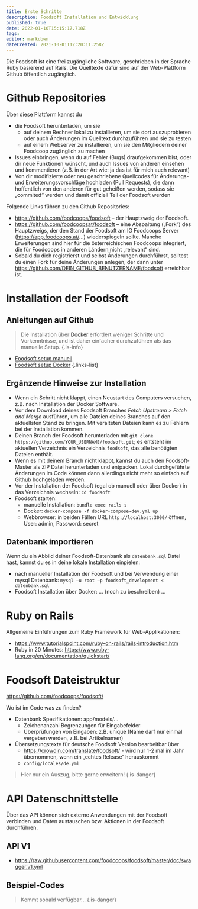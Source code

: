 ```yaml
---
title: Erste Schritte
description: Foodsoft Installation und Entwicklung
published: true
date: 2022-01-10T15:15:17.718Z
tags: 
editor: markdown
dateCreated: 2021-10-01T12:20:11.258Z
---
```


Die Foodsoft ist eine frei zugängliche Software, geschrieben in der Sprache Ruby basierend auf Rails. Die Quelltexte dafür sind auf der Web-Plattform Github öffentlich zugänglich. 

# Github Repositories

Über diese Plattform kannst du 
- die Foodsoft herunterladen, um sie 
  - auf deinem Rechner lokal zu installieren, um sie dort auszuprobieren oder auch Änderungen im Quelltext durchzuführen und sie zu testen
  - auf einem Webserver zu installieren, um sie den Mitgliedern deiner Foodcoop zugänglich zu machen
- Issues einbringen, wenn du auf Fehler (Bugs) draufgekommen bist, oder dir neue Funktionen wünscht, und auch  Issues von anderen einsehen und kommentieren (z.B. in der Art wie: ja das ist für mich auch relevant)
-  Von dir modifizierte oder neu geschriebene Quellcodes für Änderungs- und Erweiterungsvorschläge hochladen (Pull Requests), die dann hoffentlich von den anderen für gut geheißen werden, sodass sie „commited“ werden und damit offiziell Teil der Foodsoft werden

Folgende Links führen zu den Github Repositories:
- https://github.com/foodcoops/foodsoft – der Hauptzweig der Foodsoft.
- https://github.com/foodcoopsat/foodsoft – eine Abspaltung („Fork“) des Hauptzweigs, der den Stand der Foodsoft am IG Foodcoops Server (https://app.foodcoops.at/...) wiederspiegeln sollte. Manche Erweiterungen sind hier für die österreichischen Foodcoops integriert, die für Foodcoops in anderen Ländern nicht „relevant“ sind.
- Sobald du dich registrierst und selbst Änderungen durchführst, solltest du einen Fork für deine Änderungen anlegen, der dann unter https://github.com/DEIN_GITHUB_BENUTZERNAME/foodsoft erreichbar ist.

# Installation der Foodsoft

## Anleitungen auf Github

> Die Installation über [Docker](https://de.wikipedia.org/wiki/Docker_(Software)) erfordert weniger Schritte und Vorkenntnisse, und ist daher einfacher durchzuführen als das manuelle Setup. 
{.is-info}

- [Foodsoft setup manuell](https://github.com/foodcoops/foodsoft/blob/master/doc/SETUP_DEVELOPMENT.md)
- [Foodsoft setup Docker](https://github.com/foodcoops/foodsoft/blob/master/doc/SETUP_DEVELOPMENT_DOCKER.md)
{.links-list}


## Ergänzende Hinweise zur Installation

- Wenn ein Schritt nicht klappt, einen Neustart des Computers versuchen, z.B. nach  Installation der Docker Software.
- Vor dem Download deines Foodsoft Branches *Fetch Upstream > Fetch and Merge* ausführen, um alle Dateien deines Branches auf den aktuellsten Stand zu bringen. Mit veralteten Dateien kann es zu Fehlern bei der Installation kommen.
- Deinen Branch der Foodsoft herunterladen mit `git clone https://github.com/YOUR_USERNAME/foodsoft.git`; es entsteht im aktuellen Verzeichnis ein Verzeichnis `foodsoft`, das alle benötigten Dateien enthält.
- Wenn es mit deinem Branch nicht klappt, kannst du auch den Foodsoft-Master als ZIP Datei herunterladen und entpacken. Lokal durchgeführte Änderungen im Code können dann allerdings nicht mehr so einfach auf Github hochgeladen werden.
- Vor der Installation der Foodsoft (egal ob manuell oder über Docker) in das Verzeichnis wechseln: `cd foodsoft`
- Foodsoft starten: 
  - manuelle Installation:  `bundle exec rails s`
  - Docker: `docker-compose -f docker-compose-dev.yml up`
  - Webbrowser: in beiden Fällen URL `http://localhost:3000/` öffnen, User: admin, Password: secret

## Datenbank importieren

Wenn du ein Abbild deiner Foodsoft-Datenbank als `datenbank.sql` Datei hast, kannst du es in deine lokale Installation einpielen:
- nach manueller Installation der Foodsoft und bei Verwendung einer mysql Datenbank: `mysql –u root –p foodsoft_development < datenbank.sql`
- Foodsoft Installation über Docker: ... (noch zu beschreiben) ...

<!--
## Anleitung für Ubuntu Linux über Docker

> Diese Anleitung ist möglicherweise unvollständig und wurde schon länger nicht mehr getestet.
{.is-warning}


### Installation
1. Docker Engine installieren:  https://docs.docker.com/engine/install/ubuntu/ 
2. Docker Compose installieren: https://docs.docker.com/compose/install/ > Linux (Aktuelle Version 1.28 oder ähnlich ist höher als erforderliche Version 1.4)
3. Docker so konfigurieren, dass es die nötigen Berechtigungen hat: https://docs.docker.com/engine/install/linux-postinstall/#manage-docker-as-a-non-root-user 
4. Computer neu starten, damit Änderungen wirksam werden, zum Testem `docker run hello-world` ausführen, es dürfen keine Fehlermeldungen kommen 
5. Github installieren mit `sudo apt-get install git`, siehe auch https://git-scm.com/download/linux 
<!---
# Nokogiri needs libxml2 and libxslt: https://stackoverflow.com/questions/25963315/nokogiri-installation-failes-on-elastic-beanstalk
sudo snap install libxslt
sudo apt-get install libxml2 
# libxml2 ist schon die neueste Version (2.9.10+dfsg-5ubuntu0.20.04.1).

# Gemfile changed: https://stackoverflow.com/questions/66919504/your-bundle-is-locked-to-mimemagic-0-3-5-but-that-version-could-not-be-found
bundle install --no-deployment 

# can't find header files for ruby at /usr/lib/ruby/include/ruby.h
# You might have to install separate package for the ruby development
# environment, ruby-dev or ruby-devel for example.
sudo apt-get install ruby-dev
sudo gem install nokogiri -v '1.10.10' --source 'https://rubygems.org/'
bundle install --no-deployment

sudo apt-get install magic
sudo gem install ruby-filemagic -v '0.7.2' --source 'https://rubygems.org/'
Building native extensions. This could take a while...
ERROR:  Error installing ruby-filemagic:
	ERROR: Failed to build gem native extension.

    current directory: /var/lib/gems/2.7.0/gems/ruby-filemagic-0.7.2/ext/filemagic
/usr/bin/ruby2.7 -I /usr/lib/ruby/2.7.0 -r ./siteconf20211128-45197-1g8m0o0.rb extconf.rb
checking for -lgnurx... no
checking for magic_open() in -lmagic... no
*** ERROR: missing required library to compile this module
*** extconf.rb failed ***
Could not create Makefile due to some reason, probably lack of necessary
libraries and/or headers.  Check the mkmf.log file for more details.  You may need configuration options.
-- >
6. Auf Github registrieren: Grundsätzlich kannst du dir den Quelltext mit „Download“ auch einfach herunterladen, um die Foodsoft lokal bei dir zu installieren. Sobald du jedoch veränderte Quellcodes wieder auf Github hochladen möchtest, kommt es zu  Problemen, wenn die Foodsoft in der Zwischenzeit durch andere auf Github verändert wurde. Daher zahlt es sich aus, den Quellcode gleich ordentlich „abzuzweigen“, sodass dann zu einem späteren Zeitunkt auch wieder ein reibungsloses Hochladen von Änderungen (push) möglich ist.
7. Fork erzeugen: diese sollte dann über `https://github.com/YOUR_USERNAME/oodsoft.git` ansprechbar sein
8. Fork der Foodsoft herunterladen mit `git clone https://github.com/YOUR_USERNAME/foodcoops/foodsoft.git`
9. Docker Compose aus dem Verzeichnis `foodsoft` aufrufen (dort befindet sich die Datei `docker-compose-dev.yml`), wie unter Setup beschrieben: https://github.com/foodcoops/foodsoft/blob/master/doc/SETUP_DEVELOPMENT_DOCKER.md 
     - `docker-compose -f docker-compose-dev.yml up -d mariadb`
     - `docker-compose -f docker-compose-dev.yml run --rm foodsoft bundle install`
> Hier kommt es zu Warnungen und anschließend zu einer Fehlermeldung bei mir (Mirko, 28.11.2021): 
{.is-danger}

```
Step 9/13 : RUN bundle config build.nokogiri "--use-system-libraries" &&     bundle install --frozen -j 4
 -- -> Running in 48e2f58af9a7
Warning: the running version of Bundler (1.17.2) is older than the version that created the lockfile (1.17.3). We suggest you upgrade to the latest version of Bundler by running `gem install bundler`.
Fetching gem metadata from https://rubygems.org/........
Your bundle is locked to mimemagic (0.3.5), but that version could not be found
in any of the sources listed in your Gemfile. If you haven't changed sources,
that means the author of mimemagic (0.3.5) has removed it. You'll need to update
your bundle to a version other than mimemagic (0.3.5) that hasn't been removed
in order to install.
ERROR: Service 'foodsoft' failed to build : The command '/bin/sh -c bundle config build.nokogiri "--use-system-libraries" &&     bundle install --frozen -j 4' returned a non-zero code: 16
```

     - `docker-compose -f docker-compose-dev.yml run --rm foodsoft bundle exec rake  foodsoft:setup_development_docker`
     - `docker-compose -f docker-compose-dev.yml run --rm foodsoft bundle exec rake db:schema:load db:seed:small.en`

### Lokale Instanz starten
1. Foodsoft „lokalen Server starten“: `docker-compose -f docker-compose-dev.yml up`
2. Falls es beim ersten Mal nach der Installation zu Fehlermeldungen kommt, den Computer neu starten und Schritt 1 wiederholen
3. Aufruf der lokalen Instanz im Webbrowser:  http://localhost:3000 
4. Anmelden mit Benutzer `admin` und Passwort `secret`

### Github mit SSH-Verbindung einrichten
1. https://docs.github.com/en/github/authenticating-to-github/connecting-to-github-with-ssh 
2. https://docs.github.com/en/github/using-git/changing-a-remotes-url#switching-remote-urls-from-https-to-ssh 
-->

# Ruby on Rails 
Allgemeine Einführungen zum Ruby Framework für Web-Applikationen:
- https://www.tutorialspoint.com/ruby-on-rails/rails-introduction.htm 
- Ruby in 20 Minutes: https://www.ruby-lang.org/en/documentation/quickstart/  

# Foodsoft Dateistruktur

https://github.com/foodcoops/foodsoft/ 

Wo ist im Code was zu finden? 
- Datenbank Spezifikationen: app/models/...
  - Zeichenanzahl  Begrenzungen für Eingabefelder
  - Überprüfungen von Eingaben: z.B. unique (Name darf nur einmal vergeben werden, z.B. bei Artikelnamen)
- Übersetzungstexte für deutsche Foodsoft Version bearbeitbar über
  - https://crowdin.com/translate/foodsoft/ - wird nur 1-2 mal im Jahr übernommen, wenn ein „echtes Release“ herauskommt
  - `config/locales/de.yml` 

> Hier nur ein Auszug, bitte gerne erweitern!
{.is-danger}

# API Datenschnittstelle

Über das API können sich externe Anwendungen mit der Foodsoft verbinden und Daten austauschen bzw. Aktionen in der Foodsoft durchführen. 

## API V1
- https://raw.githubusercontent.com/foodcoops/foodsoft/master/doc/swagger.v1.yml

## Beispiel-Codes

> Kommt sobald verfügbar...
{.is-danger}
